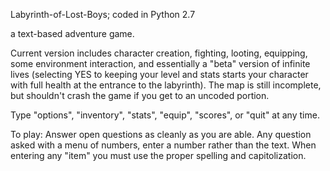 Labyrinth-of-Lost-Boys; coded in Python 2.7

a text-based adventure game.

Current version includes character creation, fighting, looting, equipping, some environment interaction, and essentially a "beta" version of infinite lives (selecting YES to keeping your level and stats starts your character with full health at the entrance to the labyrinth). 
The map is still incomplete, but shouldn't crash the game if you get to an uncoded portion. 

Type "options", "inventory", "stats", "equip", "scores", or "quit" at any time. 

To play: 
Answer open questions as cleanly as you are able. Any question asked with a menu of numbers, enter a number rather than the text. 
When entering any "item" you must use the proper spelling and capitolization.  
